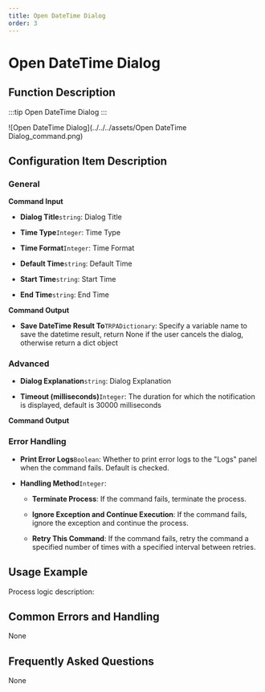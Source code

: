 ```yaml
---
title: Open DateTime Dialog
order: 3
---
```


# Open DateTime Dialog

## Function Description

:::tip 
Open DateTime Dialog
:::

![Open DateTime Dialog](../../../assets/Open DateTime Dialog_command.png)

## Configuration Item Description

### General

**Command Input**

- **Dialog Title**`string`: Dialog Title

- **Time Type**`Integer`: Time Type

- **Time Format**`Integer`: Time Format

- **Default Time**`string`: Default Time

- **Start Time**`string`: Start Time

- **End Time**`string`: End Time


**Command Output**

- **Save DateTime Result To**`TRPADictionary`: Specify a variable name to save the datetime result, return None if the user cancels the dialog, otherwise return a dict object

### Advanced

- **Dialog Explanation**`string`: Dialog Explanation

- **Timeout (milliseconds)**`Integer`: The duration for which the notification is displayed, default is 30000 milliseconds


**Command Output**

### Error Handling

- **Print Error Logs**`Boolean`: Whether to print error logs to the "Logs" panel when the command fails. Default is checked. 

- **Handling Method**`Integer`:

    - **Terminate Process**: If the command fails, terminate the process.

    - **Ignore Exception and Continue Execution**: If the command fails, ignore the exception and continue the process.

    - **Retry This Command**: If the command fails, retry the command a specified number of times with a specified interval between retries.

## Usage Example

Process logic description:

## Common Errors and Handling

None

## Frequently Asked Questions

None

